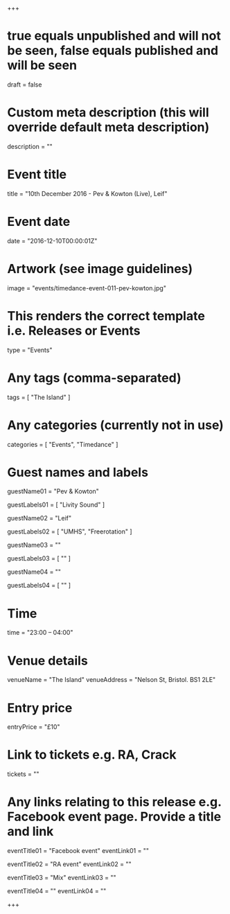 +++

# true equals unpublished and will not be seen, false equals published and will be seen
draft = false

# Custom meta description (this will override default meta description)
description = ""

# Event title
title = "10th December 2016 - Pev & Kowton (Live), Leif"

# Event date
date = "2016-12-10T00:00:01Z"

# Artwork (see image guidelines)
image = "events/timedance-event-011-pev-kowton.jpg"

# This renders the correct template i.e. Releases or Events
type = "Events"

# Any tags (comma-separated)
tags = [ 
	"The Island"
]

# Any categories (currently not in use)
categories = [
  "Events",
  "Timedance"
]

# Guest names and labels
guestName01 = "Pev & Kowton"

guestLabels01 = [
	"Livity Sound"
]

guestName02 = "Leif"

guestLabels02 = [
	"UMHS",
	"Freerotation"
]

guestName03 = ""

guestLabels03 = [
	""
]

guestName04 = ""

guestLabels04 = [
	""
]

# Time
time = "23:00 – 04:00"

# Venue details
venueName = "The Island"
venueAddress = "Nelson St, Bristol. BS1 2LE"

# Entry price
entryPrice = "£10"

# Link to tickets e.g. RA, Crack 
tickets = ""

# Any links relating to this release e.g. Facebook event page. Provide a title and link
eventTitle01 = "Facebook event"
eventLink01 = ""

eventTitle02 = "RA event"
eventLink02 = ""

eventTitle03 = "Mix"
eventLink03 = ""

eventTitle04 = ""
eventLink04 = ""


+++
